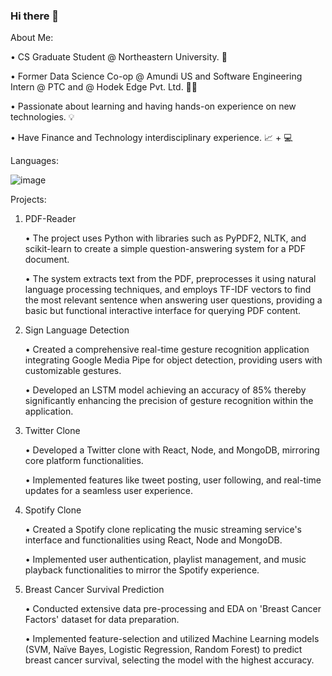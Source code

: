 ### Hi there 👋

<!--
**atharvak2811/atharvak2811** is a ✨ _special_ ✨ repository because its `README.md` (this file) appears on your GitHub profile.

Here are some ideas to get you started:

- 🔭 I’m currently working on ...
- 🌱 I’m currently learning ...
- 👯 I’m looking to collaborate on ...
- 🤔 I’m looking for help with ...
- 💬 Ask me about ...
- 📫 How to reach me: ...
- 😄 Pronouns: ...
- ⚡ Fun fact: ...
-->
About Me:

•	CS Graduate Student @ Northeastern University. 🏫

•	Former Data Science Co-op @ Amundi US and Software Engineering Intern @ PTC and @ Hodek Edge Pvt. Ltd. 👩‍💻

•	Passionate about learning and having hands-on experience on new technologies. 💡

•	Have Finance and Technology interdisciplinary experience. 📈 + 💻

Languages:

![image](https://github.com/atharvak2811/atharvak2811/assets/72731132/8a76e357-c09a-4b11-9bf3-bf0b403e30e2)

Projects:

1. PDF-Reader

     •	The project uses Python with libraries such as PyPDF2, NLTK, and scikit-learn to create a simple question-answering system for a PDF document.

     • The system extracts text from the PDF, preprocesses it using natural language processing techniques, and employs TF-IDF vectors to find the most relevant sentence when answering user questions, providing a basic but functional interactive interface for querying PDF content.

2. Sign Language Detection
   
     •	Created a comprehensive real-time gesture recognition application integrating Google Media Pipe for object detection, providing users with customizable gestures.

     •	Developed an LSTM model achieving an accuracy of 85% thereby significantly enhancing the precision of gesture recognition within the application.

3. Twitter Clone

     •	Developed a Twitter clone with React, Node, and MongoDB, mirroring core platform functionalities.

     •	Implemented features like tweet posting, user following, and real-time updates for a seamless user experience.

4. Spotify Clone

   •	Created a Spotify clone replicating the music streaming service's interface and functionalities using React, Node and MongoDB.

   •	Implemented user authentication, playlist management, and music playback functionalities to mirror the Spotify experience.

5. Breast Cancer Survival Prediction
   
     •	Conducted extensive data pre-processing and EDA on 'Breast Cancer Factors' dataset for data preparation.

     •	Implemented feature-selection and utilized Machine Learning models (SVM, Naïve Bayes, Logistic Regression, Random Forest) to predict breast cancer survival, selecting the model with the highest accuracy.

   

